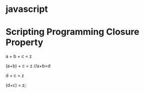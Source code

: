 # javascript
Scripting Programming
Closure Property
===============

a + b + c = z

(a+b) + c = z     //a+b=d

d + c = z

(d+c) = z;
